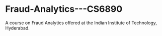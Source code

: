 # Fraud-Analytics---CS6890
A course on Fraud Analytics offered at the Indian Institute of Technology, Hyderabad.
